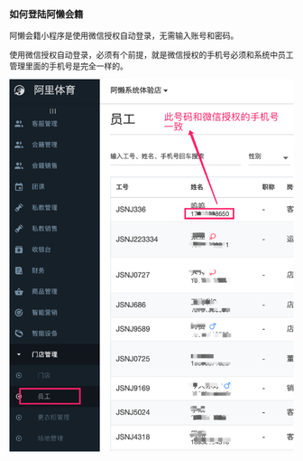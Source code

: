 ### 如何登陆阿懒会籍
阿懒会籍小程序是使用微信授权自动登录，无需输入账号和密码。

使用微信授权自动登录，必须有个前提，就是微信授权的手机号必须和系统中员工管理里面的手机号是完全一样的。

![image-20190802181632818](../assets/minidesk/image-20190802181632818.png)

